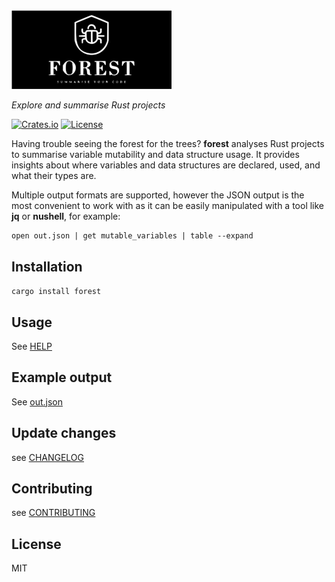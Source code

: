 <img src="src/forest.svg" width="256" />

_Explore and summarise Rust projects_

[![Crates.io](https://img.shields.io/crates/v/forest.svg)](https://crates.io/crates/forest)
[![License](https://img.shields.io/badge/License-MIT-blue.svg)](https://opensource.org/licenses/MIT)

Having trouble seeing the forest for the trees? **forest** analyses Rust projects to summarise variable mutability and data structure usage. It provides insights about where variables and data structures are declared, used, and what their types are.

Multiple output formats are supported, however the JSON output is the most convenient to work with as it can be easily manipulated with a tool like **jq** or **nushell**, for example:

```nushell
open out.json | get mutable_variables | table --expand
```

## Installation

`cargo install forest`

## Usage

See [HELP](https://github.com/Rbfinch/forest/blob/main/HELP.md)

## Example output

See [out.json](https://github.com/Rbfinch/forest/blob/main/out.json)

## Update changes

see [CHANGELOG](https://github.com/Rbfinch/forest/blob/main/CHANGELOG.md)

## Contributing

see [CONTRIBUTING](https://github.com/Rbfinch/forest/blob/main/CONTRIBUTING.md)

## License

MIT
